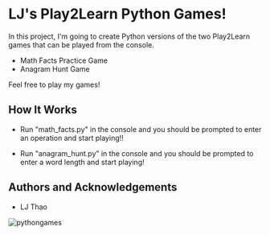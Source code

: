 # LJ's Play2Learn Python Games!
In this project, I'm going to create Python versions of the two Play2Learn games that can be played from the console.
- Math Facts Practice Game
- Anagram Hunt Game

Feel free to play my games!


## How It Works

- Run "math_facts.py" in the console and you should be prompted to enter an operation and start playing!!

- Run "anagram_hunt.py" in the console and you should be prompted to enter a word length and start playing!


## Authors and Acknowledgements
- LJ Thao

![pythongames](https://github.com/user-attachments/assets/37658beb-fe59-41f8-8577-5a585e9d2374)
